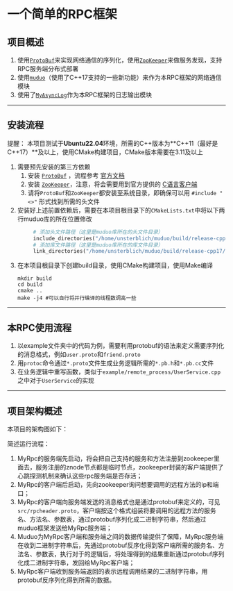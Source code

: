 # 一个简单的RPC框架

## 项目概述
1. 使用[`ProtoBuf`](https://github.com/protocolbuffers/protobuf)来实现网络通信的序列化，使用[`ZooKeeper`](https://github.com/apache/zookeeper)来做服务发现，支持RPC服务端分布式部署
2. 使用[`muduo`](https://github.com/UnsterblichW/muduo)（使用了C++17支持的一些新功能）来作为本RPC框架的网络通信模块
3. 使用了[`MyAsyncLog`](https://github.com/UnsterblichW/MyAsyncLog)作为本RPC框架的日志输出模块
------------------------------
## 安装流程
提醒：
    本项目测试于**Ubuntu22.04**环境，所需的C++版本为**C++11（最好是C++17）**及以上，使用CMake构建项目，CMake版本需要在3.11及以上
1. 需要预先安装的第三方依赖
   1. 安装 [`ProtoBuf`](https://github.com/protocolbuffers/protobuf) ，流程参考 [官方文档](https://github.com/protocolbuffers/protobuf/blob/main/src/README.md)
   2. 安装 [`ZooKeeper`](https://github.com/apache/zookeeper)，注意，将会需要用到官方提供的 [C语言客户端](https://github.com/apache/zookeeper/blob/master/zookeeper-client/zookeeper-client-c)
   3. 请将`ProtoBuf`和`ZooKeeper`都安装至系统目录，即确保可以用 `#include "<>"` 形式找到所需的头文件
2. 安装好上述前置依赖后，需要在本项目根目录下的`CMakeLists.txt`中将以下两行muduo库的所在位置修改
   ```MakeFile
        # 添加头文件路径（这里是muduo库所在的头文件目录）
        include_directories("/home/unsterblich/muduo/build/release-cpp17/release-install-cpp17/include")
        # 添加库文件路径（这里是muduo库所在的库文件目录）
        link_directories("/home/unsterblich/muduo/build/release-cpp17/release-install-cpp17/lib")
   ``` 
3. 在本项目根目录下创建build目录，使用CMake构建项目，使用Make编译
   ```shell
   mkdir build
   cd build
   cmake ..
   make -j4 #可以自行将并行编译的线程数调高一些
   ``` 
------------------------------
## 本RPC使用流程
1. 以example文件夹中的代码为例，需要利用protobuf的语法来定义需要序列化的消息格式，例如`user.proto`和`friend.proto`
2. 用`protoc`命令通过`*.proto`文件生成业务逻辑所需的`*.pb.h`和`*.pb.cc`文件
3. 在业务逻辑中重写函数，类似于`example/remote_process/UserService.cpp`之中对于`UserService`的实现
------------------------------
## 项目架构概述
本项目的架构图如下：

简述运行流程：
1. MyRpc的服务端先启动，将会把自己支持的服务和方法注册到zookeeper里面去，服务注册的znode节点都是临时节点，zookeeper封装的客户端提供了心跳探测机制来确认这些rpc服务端是否存活；
2. MyRpc的客户端后启动，先向zookeeper询问想要调用的远程方法的ip和端口；
3. MyRpc的客户端向服务端发送的消息格式也是通过protobuf来定义的，可见`src/rpcheader.proto`，客户端按这个格式组装将要调用的远程方法的服务名、方法名、参数表，通过protobuf序列化成二进制字符串，然后通过muduo框架发送给MyRpc服务端；
4. Muduo为MyRpc客户端和服务端之间的数据传输提供了保障，MyRpc服务端在收到二进制字符串后，先通过protobuf反序化得到客户端所需的服务名、方法名、参数表，执行对于的逻辑后，将处理得到的结果重新通过protobuf序列化成二进制字符串，发回给MyRpc客户端；
5. MyRpc客户端收到服务端返回的表示远程调用结果的二进制字符串，用protobuf反序列化得到所需的数据。
